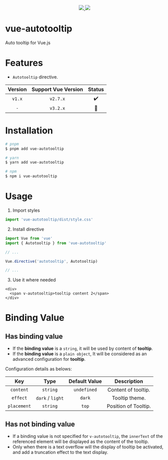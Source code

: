 <p align="center">
  <a href="https://www.npmjs.org/package/vue-autotooltip">
    <img src="https://img.shields.io/npm/v/vue-autotooltip.svg">
  </a>
  <a href="https://npmcharts.com/compare/vue-autotooltip?minimal=true">
    <img src="https://img.shields.io/npm/dm/vue-autotooltip.svg">
  </a>
  <br>
</p>

# vue-autotooltip

Auto tooltip for Vue.js

# Features

- `Autotooltip` directive.

| Version | Support Vue Version | Status |
| :-----: | :-----------------: | :----: |
| `v1.x`  |      `v2.7.x`       |   ✔️   |
|   `-`   |      `v3.2.x`       |   🚧   |

# Installation

```bash
# pnpm
$ pnpm add vue-autotooltip

# yarn
$ yarn add vue-autotooltip

# npm
$ npm i vue-autotooltip
```

# Usage

1. Import styles

```ts
import 'vue-autotooltip/dist/style.css'
```

2. Install directive

```ts
import Vue from 'vue'
import { Autotooltip } from 'vue-autotooltip'

// ...

Vue.directive('autotooltip', Autotooltip)

// ...
```

3. Use it where needed

```vue
<div>
  <span v-autotooltip>tooltip content 2</span>
</div>
```

# Binding Value

## Has binding value

- If the **binding value** is a `string`, it will be used by content of **tooltip**.
- If the **binding value** is a `plain object`, It will be considered as an advanced configuration for **tooltip**.

Configuration details as belows:

|     Key     |       Type       | Default Value |     Description      |
| :---------: | :--------------: | :-----------: | :------------------: |
|  `content`  |     `string`     |  `undefined`  | Content of tooltip.  |
|  `effect`   | `dark` / `light` |    `dark`     |    Tooltip theme.    |
| `placement` |     `string`     |     `top`     | Position of Tooltip. |

## Has not binding value

- If a binding value is not specified for `v-autotooltip`, the `innerText` of the referenced element will be displayed as the content of the tooltip.
- Only when there is a text overflow will the display of tooltip be activated, and add a truncation effect to the text display.

